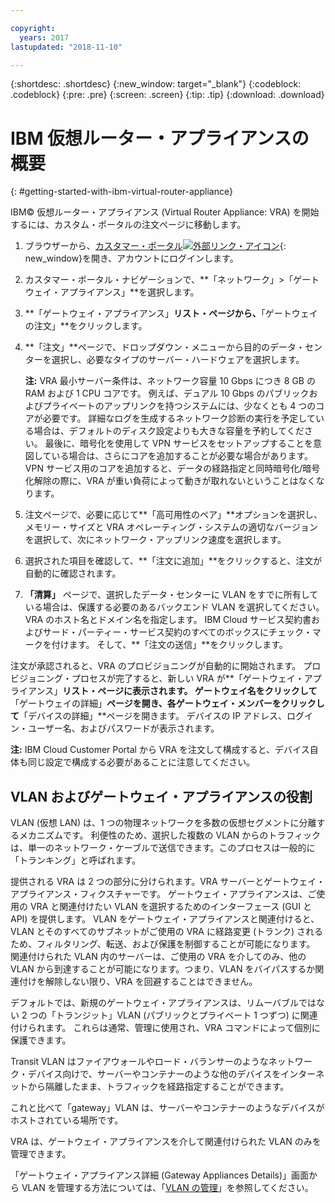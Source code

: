 ```yaml
---

copyright:
  years: 2017
lastupdated: "2018-11-10"

---
```


{:shortdesc: .shortdesc}
{:new_window: target="_blank"}
{:codeblock: .codeblock}
{:pre: .pre}
{:screen: .screen}
{:tip: .tip}
{:download: .download}


# IBM 仮想ルーター・アプライアンスの概要
{: #getting-started-with-ibm-virtual-router-appliance}

IBM© 仮想ルーター・アプライアンス (Virtual Router Appliance: VRA) を開始するには、カスタム・ポータルの注文ページに移動します。

1. ブラウザーから、[カスタマー・ポータル![外部リンク・アイコン](../../icons/launch-glyph.svg "")](https://control.softlayer.com/){: new_window}を開き、アカウントにログインします。
2. カスタマー・ポータル・ナビゲーションで、**「ネットワーク」>「ゲートウェイ・アプライアンス」**を選択します。
3. **「ゲートウェイ・アプライアンス」**リスト・ページから、**「ゲートウェイの注文」**をクリックします。
4. **「注文」**ページで、ドロップダウン・メニューから目的のデータ・センターを選択し、必要なタイプのサーバー・ハードウェアを選択します。

    **注:** VRA 最小サーバー条件は、ネットワーク容量 10 Gbps につき 8 GB の RAM および 1 CPU コアです。 例えば、デュアル 10 Gbps のパブリックおよびプライベートのアップリンクを持つシステムには、少なくとも 4 つのコアが必要です。 詳細なログを生成するネットワーク診断の実行を予定している場合は、デフォルトのディスク設定よりも大きな容量を予約してください。 最後に、暗号化を使用して VPN サービスをセットアップすることを意図している場合は、さらにコアを追加することが必要な場合があります。 VPN サービス用のコアを追加すると、データの経路指定と同時暗号化/暗号化解除の際に、VRA が重い負荷によって動きが取れないということはなくなります。

5. 注文ページで、必要に応じて**「高可用性のペア」**オプションを選択し、メモリー・サイズと VRA オペレーティング・システムの適切なバージョンを選択して、次にネットワーク・アップリンク速度を選択します。

6. 選択された項目を確認して、**「注文に追加」**をクリックすると、注文が自動的に確認されます。
7. **「清算」** ページで、選択したデータ・センターに VLAN をすでに所有している場合は、保護する必要のあるバックエンド VLAN を選択してください。 VRA のホスト名とドメイン名を指定します。 IBM Cloud サービス契約書およびサード・パーティー・サービス契約のすべてのボックスにチェック・マークを付けます。 そして、**「注文の送信」**をクリックします。

注文が承認されると、VRA のプロビジョニングが自動的に開始されます。 プロビジョニング・プロセスが完了すると、新しい VRA が**「ゲートウェイ・アプライアンス」**リスト・ページに表示されます。 ゲートウェイ名をクリックして**「ゲートウェイの詳細」**ページを開き、各ゲートウェイ・メンバーをクリックして**「デバイスの詳細」**ページを開きます。 デバイスの IP アドレス、ログイン・ユーザー名、およびパスワードが表示されます。  

**注:** IBM Cloud Customer Portal から VRA を注文して構成すると、デバイス自体も同じ設定で構成する必要があることに注意してください。

## VLAN およびゲートウェイ・アプライアンスの役割
VLAN (仮想 LAN) は、1 つの物理ネットワークを多数の仮想セグメントに分離するメカニズムです。 利便性のため、選択した複数の VLAN からのトラフィックは、単一のネットワーク・ケーブルで送信できます。このプロセスは一般的に「トランキング」と呼ばれます。

提供される VRA は 2 つの部分に分けられます。VRA サーバーとゲートウェイ・アプライアンス・フィクスチャーです。 ゲートウェイ・アプライアンスは、ご使用の VRA と関連付けたい VLAN を選択するためのインターフェース (GUI と API) を提供します。 VLAN をゲートウェイ・アプライアンスと関連付けると、VLAN とそのすべてのサブネットがご使用の VRA に経路変更 (トランク) されるため、フィルタリング、転送、および保護を制御することが可能になります。 関連付けられた VLAN 内のサーバーは、ご使用の VRA を介してのみ、他の VLAN から到達することが可能になります。つまり、VLAN をバイパスするか関連付けを解除しない限り、VRA を回避することはできません。

デフォルトでは、新規のゲートウェイ・アプライアンスは、リムーバブルではない 2 つの「トランジット」VLAN (パブリックとプライベート 1 つずつ) に関連付けられます。 これらは通常、管理に使用され、VRA コマンドによって個別に保護できます。

Transit VLAN はファイアウォールやロード・バランサーのようなネットワーク・デバイス向けで、サーバーやコンテナーのような他のデバイスをインターネットから隔離したまま、トラフィックを経路指定することができます。

これと比べて「gateway」VLAN は、サーバーやコンテナーのようなデバイスがホストされている場所です。

VRA は、ゲートウェイ・アプライアンスを介して関連付けられた VLAN のみを管理できます。

「ゲートウェイ・アプライアンス詳細 (Gateway Appliances Details)」画面から VLAN を管理する方法については、「[VLAN の管理](/docs/infrastructure/virtual-router-appliance?topic=virtual-router-appliance-managing-your-vlans)」を参照してください。
